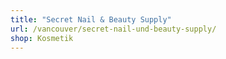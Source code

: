 ```yaml
---
title: "Secret Nail & Beauty Supply"
url: /vancouver/secret-nail-und-beauty-supply/
shop: Kosmetik
---
```

